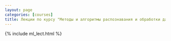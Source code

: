 ```yaml
---
layout: page
categories: [courses]
title: Лекции по курсу "Методы и алгоритмы распознавания и обработки данных."
---
```


{% include ml_lect.html %}
